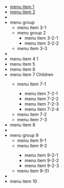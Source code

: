 <!DOCTYPE html>
<html>
<head>
  <meta charset="utf-8">
  <title>基础菜单 - Layui</title>
  <meta name="renderer" content="webkit">
  <meta http-equiv="X-UA-Compatible" content="IE=edge,chrome=1">
  <meta name="viewport" content="width=device-width, initial-scale=1">
  <link href="{{= d.layui.cdn.css }}" rel="stylesheet">
</head>
<body class="layui-bg-gray">
<div class="layui-panel" style="width: 260px; margin: 16px;">
  <ul class="layui-menu" id="demo-menu">
    <li lay-options="{id: 100}">
      <div class="layui-menu-body-title"><a href="javascript:;">menu item 1</a></div>
    </li>
    <li lay-options="{id: 101}">
      <div class="layui-menu-body-title">
        <a href="javascript:;">menu item 2 <span class="layui-badge-dot"></span></a>
      </div>
    </li>
    <li class="layui-menu-item-divider"></li>
    <li class="layui-menu-item-group layui-menu-item-down" lay-options="{type: 'group'}">
      <div class="layui-menu-body-title">
        menu group <i class="layui-icon layui-icon-up"></i>
      </div>
      <ul>
        <li lay-options="{id: 103}">
          <div class="layui-menu-body-title">menu item 3-1</div>
        </li>
        <li class="layui-menu-item-group" lay-options="{type: 'group', isAllowSpread: false}">
          <div class="layui-menu-body-title">menu group 2</div>
          <ul>
            <li class="layui-menu-item-checked">
              <div class="layui-menu-body-title">menu item 3-2-1</div>
            </li>
            <li><div class="layui-menu-body-title">menu item 3-2-2</div></li>
          </ul>
        </li>
        <li><div class="layui-menu-body-title">menu item 3-3</div></li>
      </ul>
    </li>
    <li class="layui-menu-item-divider"></li>
    <li><div class="layui-menu-body-title">menu item 4 <span class="layui-badge">1</span></div></li>
    <li><div class="layui-menu-body-title">menu item 5</div></li>
    <li><div class="layui-menu-body-title">menu item 6</div></li>
    <li class="layui-menu-item-parent" lay-options="{type: 'parent'}">
      <div class="layui-menu-body-title">
        menu item 7 Children
        <i class="layui-icon layui-icon-right"></i>
      </div>
      <div class="layui-panel layui-menu-body-panel">
        <ul>
          <li class="layui-menu-item-parent" lay-options="{type: 'parent'}">
            <div class="layui-menu-body-title">
              menu item 7-1
              <i class="layui-icon layui-icon-right"></i>
            </div>
            <div class="layui-panel layui-menu-body-panel">
              <ul>
                <li><div class="layui-menu-body-title">menu item 7-2-1</div></li>
                <li><div class="layui-menu-body-title">menu item 7-2-2</div></li>
                <li><div class="layui-menu-body-title">menu item 7-2-3</div></li>
                <li><div class="layui-menu-body-title">menu item 7-2-4</div></li>
              </ul>
            </div>
          </li>
          <li><div class="layui-menu-body-title">menu item 7-2</div></li>
          <li><div class="layui-menu-body-title">menu item 7-3</div></li>
        </ul>
      </div>
    </li>
    <li>menu item 8</li>
    <li class="layui-menu-item-divider"></li>
    <li class="layui-menu-item-group" lay-options="{type: 'group', isAllowSpread: false}">
      <div class="layui-menu-body-title">menu group 9</div>
      <ul>
        <li><div class="layui-menu-body-title">menu item 9-1</div></li>
        <li class="layui-menu-item-parent" lay-options="{type: 'parent'}">
          <div class="layui-menu-body-title">
            menu item 9-2
            <i class="layui-icon layui-icon-right"></i>
          </div>
          <div class="layui-panel layui-menu-body-panel">
            <ul>
              <li><div class="layui-menu-body-title">menu item 9-2-1</div></li>
              <li><div class="layui-menu-body-title">menu item 9-2-2</div></li>
              <li><div class="layui-menu-body-title">menu item 9-2-3</div></li>
            </ul>
          </div>
        </li>
        <li><div class="layui-menu-body-title">menu item 9-31</div></li>
      </ul>
    </li>
    <li class="layui-menu-item-divider"></li>
    <li><div class="layui-menu-body-title">menu item 10</div></li>
  </ul>
</div>

<script src="{{= d.layui.cdn.js }}"></script>
<script>
layui.use(function(){
  var dropdown = layui.dropdown;
  var layer = layui.layer;
  var util = layui.util;

  // 菜单点击事件
  dropdown.on('click(demo-menu)', function(options){
    console.log(this, options);
    
    // 显示 - 仅用于演示
    layer.msg(util.escape(JSON.stringify(options)));
  });
});
</script>
</body>
</html>